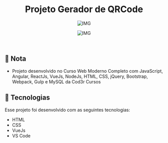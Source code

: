 <h1 align="center">Projeto Gerador de QRCode</h1>



<p align="center">
  <img alt="IMG" src="https://res.cloudinary.com/fontinelle/image/upload/v1608229648/GitHub/QRCode_lhtwph.png">

<p align="center">
  <img alt="IMG" src="https://res.cloudinary.com/fontinelle/image/upload/v1608229648/GitHub/QRCode2_of7qj0.png">


​    

## :bookmark_tabs: Nota

- Projeto desenvolvido no Curso Web Moderno Completo com JavaScript, Angular, ReactJs, VueJs, NodeJs, HTML, CSS, jQuery, Bootstrap, Webpack, Gulp e MySQL da Cod3r Cursos

  


## :rocket: Tecnologias

Esse projeto foi desenvolvido com as seguintes tecnologias:

-  HTML
-  CSS
-  VueJs
-  VS Code 



